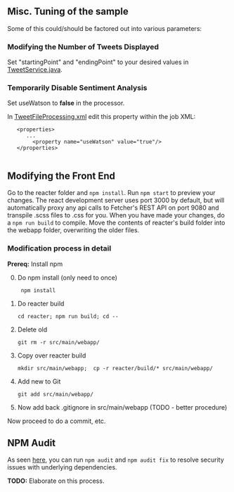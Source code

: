 ## Misc. Tuning of the sample

Some of this could/should be factored out into various parameters:

### Modifying the Number of Tweets Displayed

Set "startingPoint" and "endingPoint" to your desired values in [TweetService.java](../src/main/java/application/fetcher/TweetService.java).

### Temporarily Disable Sentiment Analysis

Set useWatson to **false** in the processor.

In [TweetFileProcessing.xml](../src/main/resources/META-INF/batch-jobs/TweetFileProcessing.xml) edit this property within the job XML:

```
   <properties>
      ...
        <property name="useWatson" value="true"/>
   </properties>
   
```


## Modifying the Front End

Go to the reacter folder and ```npm install```. Run ```npm start``` to preview your changes.  The react development server uses port 3000 by default, but will automatically proxy any api calls to Fetcher's REST API on port 9080 and transpile .scss files to .css for you. When you have made your changes, do a ```npm run build``` to compile. Move the contents of reacter's build folder into the webapp folder, overwriting the older files.  

### Modification process in detail 

**Prereq:**  Install npm

0. Do npm install (only need to once)

     ` npm install`

1. Do reacter build

     `cd reacter; npm run build; cd --`

2. Delete old 

     `git rm -r src/main/webapp/`

3. Copy over reacter build

    `mkdir src/main/webapp;  cp -r reacter/build/* src/main/webapp/ `

4. Add new to Git

    `git add src/main/webapp/`

5. Now add back .gitignore in src/main/webapp 
(TODO - better procedure)

Now proceed to do a commit, etc.

## NPM Audit

As seen [here](https://docs.npmjs.com/getting-started/running-a-security-audit#running-a-security-audit-with-npm-audit), you can run `npm audit` and `npm audit fix` to resolve security issues with underlying dependencies.

**TODO:**  Elaborate on this process.
